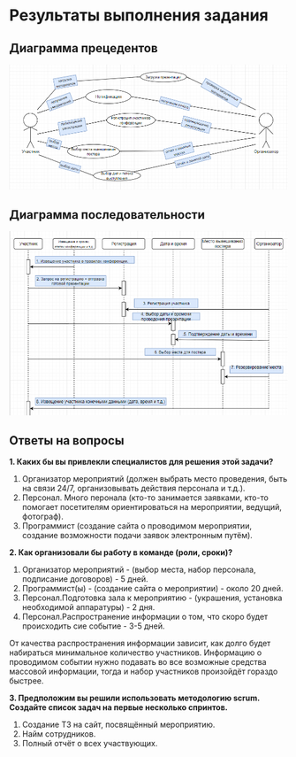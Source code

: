 # Результаты выполнения задания

## Диаграмма прецедентов

![alt text](https://github.com/ctel-prj-mng/7-uml-270318-KsushaSeliv/blob/master/Precedent.png)


## Диаграмма последовательности

![alt text](https://github.com/ctel-prj-mng/7-uml-270318-KsushaSeliv/blob/master/Posledovatelnost.png)

## Ответы на вопросы

<b>1. Каких бы вы привлекли специалистов для решения этой задачи?</b>

1) Организатор мероприятий (должен выбрать место проведения, быть на связи 24/7, организовывать действия персонала и т.д.).
2) Персонал. Много перонала (кто-то занимается заявками, кто-то помогает посетителям ориентироваться на мероприятии, ведущий, фотограф).
3) Программист (создание сайта о проводимом мероприятии, создание возможности подачи заявок электронным путём).

<b>2. Как организовали бы работу в команде (роли, сроки)?</b>

1) Организатор мероприятий - (выбор места, набор персонала, подписание договоров) - 5 дней.
2) Программист(ы) - (создание сайта о мероприятии) - около 20 дней.
3) Персонал.Подготовка зала к мероприятию - (украшения, установка необходимой аппаратуры) - 2 дня. 
4) Персонал.Распространение информации о том, что скоро будет происходить сие событие - 3-5 дней.

От качества распространения информации зависит, как долго будет набираться минимальное количество участников. Информацию о проводимом событии нужно подавать во все возможные средства массовой информации, тогда и набор участников произойдёт гораздо быстрее.

<b>3. Предположим вы решили использовать методологию scrum.  Создайте список задач на первые несколько спринтов.</b>

1) Создание ТЗ на сайт, посвящённый мероприятию.
2) Найм сотрудников.
3) Полный отчёт о всех участвующих.
